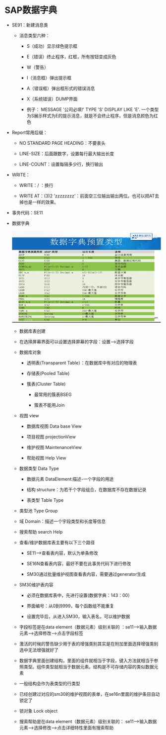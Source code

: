 # SAP数据字典

- SE91：新建消息类

  - 消息类型六种：

    - S（成功）显示绿色提示框

    - E（错误）终止程序，红框，所有按钮变成灰色

    - W（警告）

    - I（消息框）弹出提示框

    - A（错误框）弹出框形式的错误消息

    - X（系统错误）DUMP界面

    - 例子： MESSAGE '公司必填!' TYPE 'S' DISPLAY LIKE 'E'.
      一个类型为S展示样式为E的提示消息，就是不会终止程序，但是消息颜色为红色

- Report常用后缀：

  - NO STANDARD PAGE HEADING：不要表头

  - LINE-SIZE：后面跟数字，设置每行最大输出长度

  - LINE-COUNT：设置每隔多少行，换行输出

- WRITE：

  - WRITE：/    ：换行

  - WRITE  AT：(3)2 'zzzzzzzz'：前面空三位输出输出两位。也可以把AT去掉也是一样的效果。

- 事务代码：SE11

- 数据字典

  <img src="featured-image.jpg" alt="数据字典预置类型" title="数据字典预置类型" style="zoom: 80%;" />

  - 数据库表创建

  - 在选择屏幕界面可以设置选择屏幕的字段：设置—>选择字段

  - 数据库对象

    - 透明表(Transparent Table）：在数据库中有对应的物理表

    - 存储表(Pooled Table)

    - 簇表(Cluster Table)

      - 最常用的簇表BSEG

      - 簇表不能用Join

  - 视图 view

    - 数据库视图 Data base View

    - 项目视图 projectionView

    - 维护视图 MaintenanceView

    - 帮助视图 Help View

  - 数据类型 Data Type

    - 数据元素 DataElement:描述-一个字段的用途

    - 结构 structure：为若干个字段组合，在数据库不存在数据记录

    - 表类型 Table Type

  - 类型池 Type Group

  - 域 Domain：描述一个宇段类型和长度等信息

  - 搜索帮助 search Help

  - 查看/维护数据库表主要有以下三个路径

    - SE11—>查看表内容，默认为单条修改

    - SE16N查看表内容，最好不要在此事务代码下进行修改

    - SM30通过批量维护视图查看表内容，需要通过generator生成

  - SM30维护表内容

    - 必须在数据库表中，先进行设置(数据字典：143：00）

    - 界面编号：从0到9999，每个函数组不能重复

    - 设置完毕后，从进入SM30，输入表名，可以维护数据

  - 字段标签是在data element（数据元素）级别关联的 ：se11—>输入数据元素—>选择修改—>点击字段标签

  - 激活的时候的警告缺少用于表的增强类别其实是在附加里面选择增强类别选中无法增强就好了

  - 数据字典里面创建结构，里面的组件就相当于字段，键入方法就相当于参照类型。组件类型就相当于数据元素。结构是不可存储内容的类似数据元素

  - 一般结构会作为表类型的行类型

  - 已经创建过对应的sm30的维护视图的表单，在se16n里面的维护条目自动锁定了

  - 锁对象 Lock object

  - 搜索帮助是在data element（数据元素）级别关联的：  se11—>输入数据元素—>选择修改—>点击详细特性里面有搜索帮助
